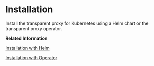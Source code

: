 <!-- loio47b8844e90be440881838a5d5d9f8a68 -->

# Installation

Install the transparent proxy for Kubernetes using a Helm chart or the transparent proxy operator.

**Related Information**  


[Installation with Helm](installation-with-helm-d201be0.md "Use the Helm chart to configure and manage the lifecycle of the transparent proxy.")

[Installation with Operator](installation-with-operator-8f5dd89.md "Use the operator to install the transparent proxy for Kubernetes.")

